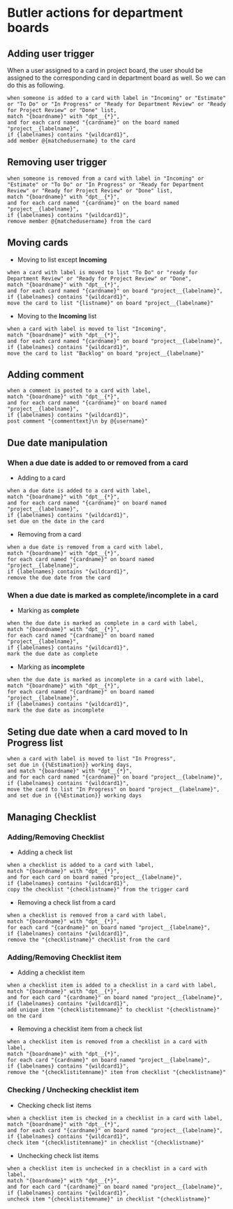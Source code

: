 # Butler actions for department boards


## Adding user trigger
When a user assigned to a card in project board, the user should be assigned to the corresponding card in department board as well. So we can do this as following.
```
when someone is added to a card with label in "Incoming" or "Estimate" or "To Do" or "In Progress" or "Ready for Department Review" or "Ready for Project Review" or "Done" list, 
match "{boardname}" with "dpt__{*}", 
and for each card named "{cardname}" on the board named "project__{labelname}", 
if {labelnames} contains "{wildcard1}", 
add member @{matchedusername} to the card
```

## Removing user trigger
```
when someone is removed from a card with label in "Incoming" or "Estimate" or "To Do" or "In Progress" or "Ready for Department Review" or "Ready for Project Review" or "Done" list, 
match "{boardname}" with "dpt__{*}", 
and for each card named "{cardname}" on the board named "project__{labelname}", 
if {labelnames} contains "{wildcard1}", 
remove member @{matchedusername} from the card
```

## Moving cards
- Moving to list except **Incoming**
```
when a card with label is moved to list "To Do" or "ready for Department Review" or "Ready for Project Review" or "Done", 
match "{boardname}" with "dpt__{*}", 
and for each card named "{cardname}" on board "project__{labelname}", 
if {labelnames} contains "{wildcard1}", 
move the card to list "{listname}" on board "project__{labelname}"
```
- Moving to the **Incoming** list
```
when a card with label is moved to list "Incoming", 
match "{boardname}" with "dpt__{*}", 
and for each card named "{cardname}" on board "project__{labelname}", 
if {labelnames} contains "{wildcard1}", 
move the card to list "Backlog" on board "project__{labelname}"
```

## Adding comment
```
when a comment is posted to a card with label, 
match "{boardname}" with "dpt__{*}", 
and for each card named "{cardname}" on board named "project__{labelname}", 
if {labelnames} contains "{wildcard1}", 
post comment "{commenttext}\n by @{username}"
```

## Due date manipulation
### When a due date is added to or removed from a card
- Adding to a card
```
when a due date is added to a card with label, 
match "{boardname}" with "dpt__{*}", 
and for each card named "{cardname}" on board named "project__{labelname}", 
if {labelnames} contains "{wildcard1}", 
set due on the date in the card
```

- Removing from a card
```
when a due date is removed from a card with label, 
match "{boardname}" with "dpt__{*}", 
for each card named "{cardname}" on board named "project__{labelname}", 
if {labelnames} contains "{wildcard1}", 
remove the due date from the card
```

### When a due date is marked as complete/incomplete in a card
- Marking as **complete**
```
when the due date is marked as complete in a card with label, 
match "{boardname}" with "dpt__{*}", 
for each card named "{cardname}" on board named "project__{labelname}", 
if {labelnames} contains "{wildcard1}", 
mark the due date as complete
```

- Marking as **incomplete**
```
when the due date is marked as incomplete in a card with label, 
match "{boardname}" with "dpt__{*}", 
for each card named "{cardname}" on board named "project__{labelname}", 
if {labelnames} contains "{wildcard1}", 
mark the due date as incomplete
```

## Seting due date when a card moved to In Progress list
```
when a card with label is moved to list "In Progress", 
set due in {{%Estimation}} working days, 
and match "{boardname}" with "dpt__{*}", 
and for each card named "{cardname}" on board "project__{labelname}", 
if {labelnames} contains "{wildcard1}", 
move the card to list "In Progress" on board "project__{labelname}", 
and set due in {{%Estimation}} working days
```


## Managing Checklist
### Adding/Removing Checklist
- Adding a check list
```
when a checklist is added to a card with label, 
match "{boardname}" with "dpt__{*}", 
and for each card on board named "project__{labelname}", 
if {labelnames} contains "{wildcard1}", 
copy the checklist "{checklistname}" from the trigger card
```

- Removing a check list from a card
```
when a checklist is removed from a card with label, 
match "{boardname}" with "dpt__{*}", 
for each card "{cardname}" on board named "project__{labelname}", 
if {labelnames} contains "{wildcard1}", 
remove the "{checklistname}" checklist from the card
```

### Adding/Removing Checklist item
- Adding a checklist item
```
when a checklist item is added to a checklist in a card with label, 
match "{boardname}" with "dpt__{*}", 
and for each card "{cardname}" on board named "project__{labelname}", 
if {labelnames} contains "{wildcard1}", 
add unique item "{checklistitemname}" to checklist "{checklistname}" on the card
```

- Removing a checklist item from a check list
```
when a checklist item is removed from a checklist in a card with label, 
match "{boardname}" with "dpt__{*}", 
for each card "{cardname}" on board named "project__{labelname}", 
if {labelnames} contains "{wildcard1}", 
remove the "{checklistitemname}" item from checklist "{checklistname}"
```

### Checking / Unchecking checklist item
- Checking check list items
```
when a checklist item is checked in a checklist in a card with label, 
match "{boardname}" with "dpt__{*}", 
and for each card "{cardname}" on board named "project__{labelname}", 
if {labelnames} contains "{wildcard1}", 
check item "{checklistitemname}" in checklist "{checklistname}"
```

- Unchecking check list items
```
when a checklist item is unchecked in a checklist in a card with label, 
match "{boardname}" with "dpt__{*}", 
and for each card "{cardname}" on board named "project__{labelname}", 
if {labelnames} contains "{wildcard1}", 
uncheck item "{checklistitemname}" in checklist "{checklistname}"
```
